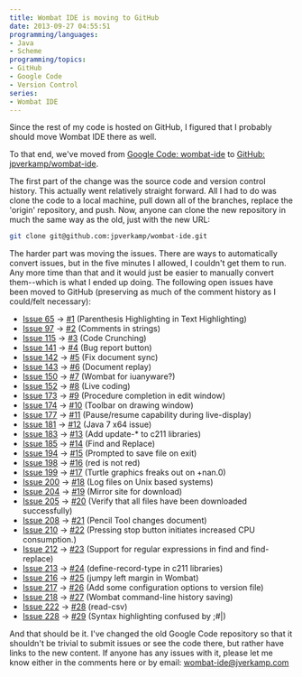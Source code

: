 ```yaml
---
title: Wombat IDE is moving to GitHub
date: 2013-09-27 04:55:51
programming/languages:
- Java
- Scheme
programming/topics:
- GitHub
- Google Code
- Version Control
series:
- Wombat IDE
---
```

Since the rest of my code is hosted on GitHub, I figured that I probably should move Wombat IDE there as well.

To that end, we've moved from <a href="https://code.google.com/p/wombat-ide/">Google Code: wombat-ide</a> to <a href="https://github.com/jpverkamp/wombat-ide">GitHub: jpverkamp/wombat-ide</a>.

<!--more-->

The first part of the change was the source code and version control history. This actually went relatively straight forward. All I had to do was clone the code to a local machine, pull down all of the branches, replace the 'origin' repository, and push. Now, anyone can clone the new repository in much the same way as the old, just with the new URL:

```bash
git clone git@github.com:jpverkamp/wombat-ide.git
```

The harder part was moving the issues. There are ways to automatically convert issues, but in the five minutes I allowed, I couldn't get them to run. Any more time than that and it would just be easier to manually convert them--which is what I ended up doing. The following open issues have been moved to GitHub (preserving as much of the comment history as I could/felt necessary):

* [Issue 65](https://code.google.com/p/wombat-ide/issues/detail?id=65) → [#1](https://github.com/jpverkamp/wombat-ide/issues/1) (Parenthesis Highlighting in Text Highlighting)
* [Issue 97](https://code.google.com/p/wombat-ide/issues/detail?id=97) → [#2](https://github.com/jpverkamp/wombat-ide/issues/2) (Comments in strings)
* [Issue 115](https://code.google.com/p/wombat-ide/issues/detail?id=115) → [#3](https://github.com/jpverkamp/wombat-ide/issues/3) (Code Crunching)
* [Issue 141](https://code.google.com/p/wombat-ide/issues/detail?id=141) → [#4](https://github.com/jpverkamp/wombat-ide/issues/4) (Bug report button)
* [Issue 142](https://code.google.com/p/wombat-ide/issues/detail?id=142) → [#5](https://github.com/jpverkamp/wombat-ide/issues/5) (Fix document sync)
* [Issue 143](https://code.google.com/p/wombat-ide/issues/detail?id=143) → [#6](https://github.com/jpverkamp/wombat-ide/issues/6) (Document replay)
* [Issue 150](https://code.google.com/p/wombat-ide/issues/detail?id=150) → [#7](https://github.com/jpverkamp/wombat-ide/issues/7) (Wombat for iuanyware?)
* [Issue 152](https://code.google.com/p/wombat-ide/issues/detail?id=152) → [#8](https://github.com/jpverkamp/wombat-ide/issues/8) (Live coding)
* [Issue 173](https://code.google.com/p/wombat-ide/issues/detail?id=173) → [#9](https://github.com/jpverkamp/wombat-ide/issues/9) (Procedure completion in edit window)
* [Issue 174](https://code.google.com/p/wombat-ide/issues/detail?id=174) → [#10](https://github.com/jpverkamp/wombat-ide/issues/10) (Toolbar on drawing window)
* [Issue 177](https://code.google.com/p/wombat-ide/issues/detail?id=177) → [#11](https://github.com/jpverkamp/wombat-ide/issues/11) (Pause/resume capability during live-display)
* [Issue 181](https://code.google.com/p/wombat-ide/issues/detail?id=181) → [#12](https://github.com/jpverkamp/wombat-ide/issues/12) (Java 7 x64 issue)
* [Issue 183](https://code.google.com/p/wombat-ide/issues/detail?id=183) → [#13](https://github.com/jpverkamp/wombat-ide/issues/13) (Add update-* to c211 libraries)
* [Issue 185](https://code.google.com/p/wombat-ide/issues/detail?id=185) → [#14](https://github.com/jpverkamp/wombat-ide/issues/14) (Find and Replace)
* [Issue 194](https://code.google.com/p/wombat-ide/issues/detail?id=194) → [#15](https://github.com/jpverkamp/wombat-ide/issues/15) (Prompted to save file on exit)
* [Issue 198](https://code.google.com/p/wombat-ide/issues/detail?id=198) → [#16](https://github.com/jpverkamp/wombat-ide/issues/16) (red is not red)
* [Issue 199](https://code.google.com/p/wombat-ide/issues/detail?id=199) → [#17](https://github.com/jpverkamp/wombat-ide/issues/17) (Turtle graphics freaks out on +nan.0)
* [Issue 200](https://code.google.com/p/wombat-ide/issues/detail?id=200) → [#18](https://github.com/jpverkamp/wombat-ide/issues/18) (Log files on Unix based systems)
* [Issue 204](https://code.google.com/p/wombat-ide/issues/detail?id=204) → [#19](https://github.com/jpverkamp/wombat-ide/issues/19) (Mirror site for download)
* [Issue 205](https://code.google.com/p/wombat-ide/issues/detail?id=205) → [#20](https://github.com/jpverkamp/wombat-ide/issues/20) (Verify that all files have been downloaded successfully)
* [Issue 208](https://code.google.com/p/wombat-ide/issues/detail?id=208) → [#21](https://github.com/jpverkamp/wombat-ide/issues/21) (Pencil Tool changes document)
* [Issue 210](https://code.google.com/p/wombat-ide/issues/detail?id=210) → [#22](https://github.com/jpverkamp/wombat-ide/issues/22) (Pressing stop button initiates increased CPU consumption.)
* [Issue 212](https://code.google.com/p/wombat-ide/issues/detail?id=212) → [#23](https://github.com/jpverkamp/wombat-ide/issues/23) (Support for regular expressions in find and find-replace)
* [Issue 213](https://code.google.com/p/wombat-ide/issues/detail?id=213) → [#24](https://github.com/jpverkamp/wombat-ide/issues/24) (define-record-type in c211 libraries)
* [Issue 216](https://code.google.com/p/wombat-ide/issues/detail?id=216) → [#25](https://github.com/jpverkamp/wombat-ide/issues/25) (jumpy left margin in Wombat)
* [Issue 217](https://code.google.com/p/wombat-ide/issues/detail?id=217) → [#26](https://github.com/jpverkamp/wombat-ide/issues/26) (Add some configuration options to version file)
* [Issue 218](https://code.google.com/p/wombat-ide/issues/detail?id=218) → [#27](https://github.com/jpverkamp/wombat-ide/issues/27) (Wombat command-line history saving)
* [Issue 222](https://code.google.com/p/wombat-ide/issues/detail?id=222) → [#28](https://github.com/jpverkamp/wombat-ide/issues/28) (read-csv)
* [Issue 228](https://code.google.com/p/wombat-ide/issues/detail?id=228) → [#29](https://github.com/jpverkamp/wombat-ide/issues/29) (Syntax highlighting confused by ;#|)

And that should be it. I've changed the old Google Code repository so that it shouldn't be trivial to submit issues or see the code there, but rather have links to the new content. If anyone has any issues with it, please let me know either in the comments here or by email: <a href="mailto:wombat-ide@jverkamp.com">wombat-ide@jverkamp.com</a>